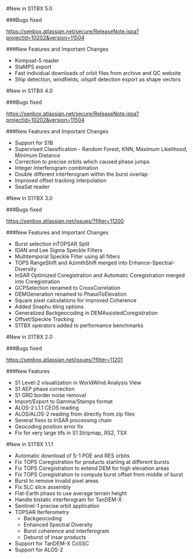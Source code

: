 #New in S1TBX 5.0

###Bugs fixed 

https://senbox.atlassian.net/secure/ReleaseNote.jspa?projectId=10202&version=11504

###New Features and Important Changes
* Kompsat-5 reader
* StaMPS export
* Fast individual downloads of orbit files from archive and QC website
* Ship detection, windfields, oilspill detection export as shape vectors


#New in S1TBX 4.0

###Bugs fixed 

https://senbox.atlassian.net/secure/ReleaseNote.jspa?projectId=10202&version=11504

###New Features and Important Changes
* Support for S1B
* Supervised Classification - Random Forest, KNN, Maximum Likelihood, Minimum Distance
* Correction to precise orbits which caused phase jumps
* Integer interferogram combination
* Double different interferogram within the burst overlap
* Improved offset tracking interpolation
* SeaSat reader


#New in S1TBX 3.0

###Bugs fixed 

https://senbox.atlassian.net/issues/?filter=11200

###New Features and Important Changes

* Burst selection inTOPSAR Split
* IDAN and Lee Sigma Speckle Filters
* Multitemporal Speckle Filter using all filters
* TOPS RangeShift and AzimthShift merged into Enhance-Spectral-Diversity
* InSAR Optimized Coregistration and Automatic Coregistration merged into Coregistration
* GCPSelection renamed to CrossCorrelation
* DEMGeneration renamed to PhaseToElevation
* Square pixel calculations for improved Coherence
* Added Snaphu tiling options
* Generalized Backgeocoding in DEMAssistedCoregistration
* Offset/Speckle Tracking
* S1TBX operators added to performance benchmarks


#New in S1TBX 2.0

###Bugs fixed 

https://senbox.atlassian.net/issues/?filter=11201

###New Features

* S1 Level-2 visualization in WorldWind Analysis View
* S1 AEP phase correction
* S1 GRD border noise removal
* Import/Export to Gamma/Stamps format
* ALOS-2 L1.1 CEOS reading
* ALOS/ALOS-2 reading from directly from zip files
* Several fixes to InSAR processing chain
* Geocoding position error fix
* Fix for very large tifs in S1 Stripmap, RS2, TSX

#New in S1TBX 1.1.1

* Automatic download of S-1 POE and RES orbits
* Fix TOPS Coregistration for products starting at different bursts
* Fix TOPS Coregistration to extend DEM for high elevation areas
* Fix TOPS Coregistration to compute burst offset from middle of burst
* Burst to remove invalid pixel areas
* Fix SLC slice assembly
* Flat-Earth phase to use average terrain height
* Handle bistatic interferogram for TanDEM-X
* Sentinel-1 precise orbit application
* TOPSAR Iterferometry
  * Backgeocoding
  * Enhanced Spectral Diversity
  * Burst coherence and interferogram
  * Deburst of insar products
* Support for TanDEM-X CoSSC
* Support for ALOS-2

